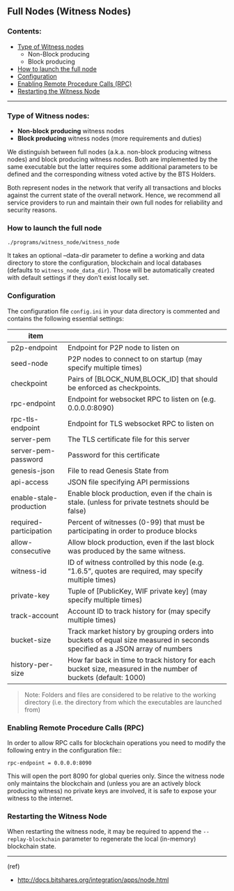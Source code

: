 ## Full Nodes (Witness Nodes)

### Contents: 
- [Type of Witness nodes](/source/full-witness_nodes/full_nodes.md#type-of-witness-nodes)
   - Non-Block producing
   - Block producing
- [How to launch the full node](/source/full-witness_nodes/full_nodes.md#how-to-launch-the-full-node)
- [Configuration](/source/full-witness_nodes/full_nodes.md#configuration)
- [Enabling Remote Procedure Calls (RPC)](/source/full-witness_nodes/full_nodes.md#enabling-remote-procedure-calls-rpc)
- [Restarting the Witness Node](/source/full-witness_nodes/full_nodes.md#restarting-the-witness-node)


***

### Type of Witness nodes:

* **Non-block producing** witness nodes
* **Block producing** witness nodes (more requirements and duties)

We distinguish between full nodes (a.k.a. non-block producing witness nodes) and block producing witness nodes. Both are implemented by the same executable but the latter requires some additional parameters to be defined and the corresponding witness voted active by the BTS Holders.

Both represent nodes in the network that verify all transactions and blocks against the current state of the overall network. Hence, we recommend all service providers to run and maintain their own full nodes for reliability and security reasons.

### How to launch the full node

    ./programs/witness_node/witness_node

It takes an optional –data-dir parameter to define a working and data directory to store the configuration, blockchain and local databases (defaults to `witness_node_data_dir`). Those will be automatically created with default settings if they don’t exist locally set.

### Configuration

The configuration file `config.ini` in your data directory is commented and contains the following essential settings:

| item |     |
|------|--------|
| p2p-endpoint | Endpoint for P2P node to listen on |
| seed-node | P2P nodes to connect to on startup (may specify multiple times) |
| checkpoint | Pairs of [BLOCK_NUM,BLOCK_ID] that should be enforced as checkpoints. |
| rpc-endpoint | Endpoint for websocket RPC to listen on (e.g. 0.0.0.0:8090) |
| rpc-tls-endpoint | Endpoint for TLS websocket RPC to listen on |
| server-pem | The TLS certificate file for this server |
| server-pem-password  |Password for this certificate  |
| genesis-json | File to read Genesis State from |
| api-access | JSON file specifying API permissions |
| enable-stale-production | Enable block production, even if the chain is stale. (unless for private testnets should be false) |
| required-participation | Percent of witnesses (0-99) that must be participating in order to produce blocks |
| allow-consecutive | Allow block production, even if the last block was produced by the same witness. |
| witness-id  | ID of witness controlled by this node (e.g. “1.6.5”, quotes are required, may specify multiple times) |
| private-key | Tuple of [PublicKey, WIF private key] (may specify multiple times) |
| track-account | Account ID to track history for (may specify multiple times) |
| bucket-size | Track market history by grouping orders into buckets of equal size measured in seconds specified as a JSON array of numbers |
| history-per-size | How far back in time to track history for each bucket size, measured in the number of buckets (default: 1000) |

> Note: Folders and files are considered to be relative to the working directory (i.e. the directory from which the executables are launched from)


### Enabling Remote Procedure Calls (RPC)

In order to allow RPC calls for blockchain operations you need to modify the following entry in the configuration file::

    rpc-endpoint = 0.0.0.0:8090

This will open the port 8090 for global queries only. Since the witness node only maintains the blockchain and (unless you are an actively block producing witness) no private keys are involved, it is safe to expose your witness to the internet.

### Restarting the Witness Node

When restarting the witness node, it may be required to append the `--replay-blockchain` parameter to regenerate the local (in-memory) blockchain state.


---


(ref)

- http://docs.bitshares.org/integration/apps/node.html

